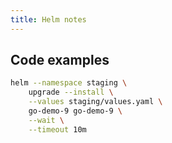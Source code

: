 ```yaml
---
title: Helm notes
---
```


## Code examples

```bash
helm --namespace staging \
    upgrade --install \
    --values staging/values.yaml \
    go-demo-9 go-demo-9 \
    --wait \
    --timeout 10m
```
